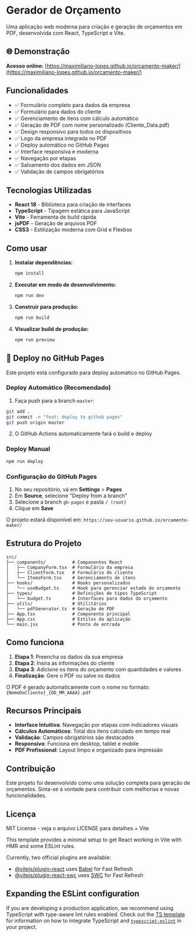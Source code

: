 # Gerador de Orçamento

Uma aplicação web moderna para criação e geração de orçamentos em PDF, desenvolvida com React, TypeScript e Vite.

## 🌐 Demonstração

**Acesso online:** [https://maximiliano-lopes.github.io/orcamento-maker/](https://maximiliano-lopes.github.io/orcamento-maker/)

## Funcionalidades

- ✅ Formulário completo para dados da empresa
- ✅ Formulário para dados do cliente
- ✅ Gerenciamento de itens com cálculo automático
- ✅ Geração de PDF com nome personalizado (Cliente_Data.pdf)
- ✅ Design responsivo para todos os dispositivos
- ✅ Logo da empresa integrada no PDF
- ✅ Deploy automático no GitHub Pages
- ✅ Interface responsiva e moderna
- ✅ Navegação por etapas
- ✅ Salvamento dos dados em JSON
- ✅ Validação de campos obrigatórios

## Tecnologias Utilizadas

- **React 18** - Biblioteca para criação de interfaces
- **TypeScript** - Tipagem estática para JavaScript
- **Vite** - Ferramenta de build rápida
- **jsPDF** - Geração de arquivos PDF
- **CSS3** - Estilização moderna com Grid e Flexbox

## Como usar

1. **Instalar dependências:**
   ```bash
   npm install
   ```

2. **Executar em modo de desenvolvimento:**
   ```bash
   npm run dev
   ```

3. **Construir para produção:**
   ```bash
   npm run build
   ```

4. **Visualizar build de produção:**
   ```bash
   npm run preview
   ```

## 🚀 Deploy no GitHub Pages

Este projeto está configurado para deploy automático no GitHub Pages.

### Deploy Automático (Recomendado)

1. Faça push para a branch `master`:
```bash
git add .
git commit -m "feat: deploy to github pages"
git push origin master
```

2. O GitHub Actions automaticamente fará o build e deploy

### Deploy Manual

```bash
npm run deploy
```

### Configuração do GitHub Pages

1. No seu repositório, vá em **Settings** > **Pages**
2. Em **Source**, selecione "Deploy from a branch"
3. Selecione a branch `gh-pages` e pasta `/ (root)`
4. Clique em **Save**

O projeto estará disponível em: `https://seu-usuario.github.io/orcamento-maker/`

## Estrutura do Projeto

```
src/
├── components/          # Componentes React
│   ├── CompanyForm.tsx  # Formulário da empresa
│   ├── ClientForm.tsx   # Formulário do cliente
│   └── ItemsForm.tsx    # Gerenciamento de itens
├── hooks/               # Hooks personalizados
│   └── useBudget.ts     # Hook para gerenciar estado do orçamento
├── types/               # Definições de tipos TypeScript
│   └── budget.ts        # Interfaces para dados do orçamento
├── utils/               # Utilitários
│   └── pdfGenerator.ts  # Geração de PDF
├── App.tsx              # Componente principal
├── App.css              # Estilos da aplicação
└── main.jsx             # Ponto de entrada
```

## Como funciona

1. **Etapa 1**: Preencha os dados da sua empresa
2. **Etapa 2**: Insira as informações do cliente
3. **Etapa 3**: Adicione os itens do orçamento com quantidades e valores
4. **Finalização**: Gere o PDF ou salve os dados

O PDF é gerado automaticamente com o nome no formato: `{NomeDoCliente}_{DD_MM_AAAA}.pdf`

## Recursos Principais

- **Interface Intuitiva**: Navegação por etapas com indicadores visuais
- **Cálculos Automáticos**: Total dos itens calculado em tempo real
- **Validação**: Campos obrigatórios são destacados
- **Responsivo**: Funciona em desktop, tablet e mobile
- **PDF Profissional**: Layout limpo e organizado para impressão

## Contribuição

Este projeto foi desenvolvido como uma solução completa para geração de orçamentos. Sinta-se à vontade para contribuir com melhorias e novas funcionalidades.

## Licença

MIT License - veja o arquivo LICENSE para detalhes.+ Vite

This template provides a minimal setup to get React working in Vite with HMR and some ESLint rules.

Currently, two official plugins are available:

- [@vitejs/plugin-react](https://github.com/vitejs/vite-plugin-react/blob/main/packages/plugin-react) uses [Babel](https://babeljs.io/) for Fast Refresh
- [@vitejs/plugin-react-swc](https://github.com/vitejs/vite-plugin-react/blob/main/packages/plugin-react-swc) uses [SWC](https://swc.rs/) for Fast Refresh

## Expanding the ESLint configuration

If you are developing a production application, we recommend using TypeScript with type-aware lint rules enabled. Check out the [TS template](https://github.com/vitejs/vite/tree/main/packages/create-vite/template-react-ts) for information on how to integrate TypeScript and [`typescript-eslint`](https://typescript-eslint.io) in your project.

